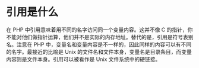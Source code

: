# 引用是什么

在 PHP 中引用意味着用不同的名字访问同一个变量内容。这并不像 C 的指针，你不能对他们做指针运算，他们并不是实际的内存地址。替代的是，引用是符号表别名。注意在 PHP 中，变量名和变量内容是不一样的，因此同样的内容可以有不同的名字。最接近的比喻是 Unix 的文件名和文件本身，变量名是目录条目，而变量内容则是文件本身。引用可以被看作是 Unix 文件系统中的硬链接。


